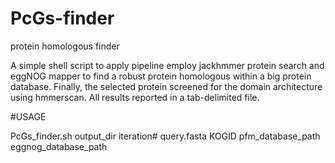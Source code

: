 # PcGs-finder
protein homologous finder


A simple shell script to apply pipeline employ jackhmmer protein search and eggNOG mapper to find a robust protein homologous within a big protein database. Finally, the selected protein screened for the domain architecture using hmmerscan. All results reported in a tab-delimited file.


#USAGE

PcGs_finder.sh output_dir iteration# query.fasta KOGID pfm_database_path eggnog_database_path

